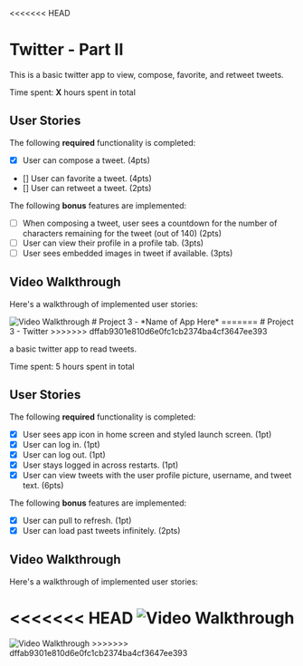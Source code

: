 <<<<<<< HEAD
# Twitter - Part II

This is a basic twitter app to view, compose, favorite, and retweet tweets.

Time spent: **X** hours spent in total

## User Stories

The following **required** functionality is completed:

- [x] User can compose a tweet. (4pts)
- [] User can favorite a tweet. (4pts)
- [] User can retweet a tweet. (2pts)

The following **bonus** features are implemented:

- [ ] When composing a tweet, user sees a countdown for the number of characters remaining for the tweet (out of 140) (2pts)
- [ ] User can view their profile in a profile tab. (3pts)
- [ ] User sees embedded images in tweet if available. (3pts)

## Video Walkthrough

Here's a walkthrough of implemented user stories:

<img src='http://i.imgur.com/link/to/your/gif/file.gif' title='Video Walkthrough' width='' alt='Video Walkthrough' />
# Project 3 - *Name of App Here*
=======
# Project 3 - Twitter
>>>>>>> dffab9301e810d6e0fc1cb2374ba4cf3647ee393

a basic twitter app to read tweets.

Time spent: 5 hours spent in total

## User Stories

The following **required** functionality is completed:

- [x] User sees app icon in home screen and styled launch screen. (1pt)
- [x] User can log in. (1pt)
- [x] User can log out. (1pt)
- [x] User stays logged in across restarts. (1pt)
- [x] User can view tweets with the user profile picture, username, and tweet text. (6pts)

The following **bonus** features are implemented:

- [x] User can pull to refresh. (1pt)
- [x] User can load past tweets infinitely. (2pts)

## Video Walkthrough

Here's a walkthrough of implemented user stories:

<<<<<<< HEAD
<img src='https://media.giphy.com/media/2yujcJ9bEPFvOBBn5f/giphy.gif' title='Video Walkthrough' width='' alt='Video Walkthrough' />
=======
<img src='https://media.giphy.com/media/3LBOYfQLt6GwZMtjZ3/giphy.gif' title='Video Walkthrough' width='' alt='Video Walkthrough' />
>>>>>>> dffab9301e810d6e0fc1cb2374ba4cf3647ee393

